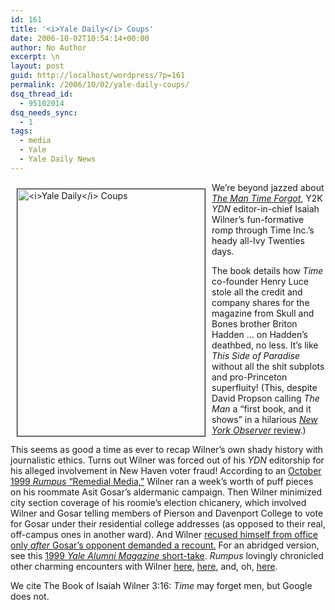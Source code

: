 ```yaml
---
id: 161
title: '<i>Yale Daily</i> Coups'
date: 2006-10-02T10:54:14+00:00
author: No Author
excerpt: \n
layout: post
guid: http://localhost/wordpress/?p=161
permalink: /2006/10/02/yale-daily-coups/
dsq_thread_id:
  - 95102014
dsq_needs_sync:
  - 1
tags:
  - media
  - Yale
  - Yale Daily News
---
```

<img width="300" vspace="10" hspace="10" height="395" border="1" align="left" src="http://www.ivygateblog.com/wp-content/uploads/2006/10/time.jpg" alt="<i>Yale Daily</i> Coups" />We&#8217;re beyond jazzed about [_The Man Time Forgot_](http://www.amazon.com/gp/product/0060505494/ref=pd_rvi_gw_1/103-5793063-6827815?ie=UTF8), Y2K _YDN_ editor-in-chief Isaiah Wilner&#8217;s fun-formative romp through Time Inc.&#8217;s heady all-Ivy Twenties days.

The book details how _Time_ co-founder Henry Luce stole all the credit and company shares for the magazine from Skull and Bones brother Briton Hadden &#8230; on Hadden&#8217;s deathbed, no less. It&#8217;s like _This Side of Paradise_ without all the shit subplots and pro-Princeton superfluity! (This, despite David Propson calling _The Man_ a &#8220;first book, and it shows&#8221; in a hilarious [_New York Observer_ review](http://www.observer.com/20061002/20061002_David_Propson_culture_books2.asp).)

This seems as good a time as ever to recap Wilner&#8217;s own shady history with journalistic ethics. Turns out Wilner was forced out of his _YDN_ editorship for his alleged involvement in New Haven voter fraud! According to an [October 1999 _Rumpus_ &#8220;Remedial Media,&#8221;](http://www.yale.edu/rumpus/archives/index.htm) Wilner ran a week&#8217;s worth of puff pieces on his roommate Asit Gosar&#8217;s aldermanic campaign. Then Wilner minimized city section coverage of his roomie&#8217;s election chicanery, which involved Wilner and Gosar telling members of Pierson and Davenport College to vote for Gosar under their residential college addresses (as opposed to their real, off-campus ones in another ward). And Wilner [recused himself from office only _after_ Gosar&#8217;s opponent demanded a recount.](http://topics.nytimes.com/top/reference/timestopics/organizations/y/yale_university/index.html?query=WILNER,%20ISAIAH&field=per&match=exact) For an abridged version, see this [1999 _Yale Alumni Magazine_ short-take](http://www.yalealumnimagazine.com/issues/99_11/l_v.html). _Rumpus_ lovingly chronicled other charming encounters with Wilner [here](http://64.233.161.104/search?q=cache:k2Sr_IipvzYJ:yaledailynews.com/articlefunctions/Printerfriendly.asp%3FAID%3D2683+%22isaiah+wilner%22+rumpus&hl=en&gl=us&ct=clnk&cd=3), [here](http://www.yale.edu/rumpus/archives/99-00/feb/html/rumpus_rumpus.html), and, oh, [here](http://www.yale.edu/rumpus/archives/99-00/dec/html/remedial_media.html).

We cite The Book of Isaiah Wilner 3:16: _Time_ may forget men, but Google does not.